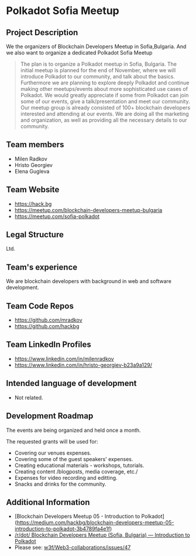 # Polkadot Sofia Meetup

## Project Description
We the organizers of Blockchain Developers Meetup in Sofia,Bulgaria. And we also want to organize a dedicated Polkadot Sofia Meetup

>The plan is to organize a Polkadot meetup in Sofia, Bulgaria. The initial meetup is planned for the end of November, where we will introduce Polkadot to our community, and talk about the basics. Furthermore we are planning to explore deeply Polkadot and continue making other meetups/events about more sophisticated use cases of Polkadot. We would greatly appreciate if some from Polkadot can join some of our events, give a talk/presentation and meet our community.
Our meetup group is already consisted of 100+ blockchain developers interested and attending at our events. We are doing all the marketing and organization, as well as providing all the necessary details to our community.

## Team members
* Milen Radkov
* Hristo Georgiev
* Elena Gugleva

## Team Website	
* https://hack.bg
* https://meetup.com/blockchain-developers-meetup-bulgaria
* https://meetup.com/sofia-polkadot

## Legal Structure 
Ltd.

## Team's experience
We are blockchain developers with background in web and software development.


## Team Code Repos
* https://github.com/mradkov
* https://github.com/hackbg

## Team LinkedIn Profiles
* https://www.linkedin.com/in/milenradkov
* https://www.linkedin.com/in/hristo-georgiev-b23a9a129/

## Intended language of development
* Not related.

## Development Roadmap
The events are being organized and held once a month.

The requested grants will be used for:
* Covering our venues expenses.
* Covering some of the guest speakers' expenses.
* Creating educational materials - workshops, tutorials.
* Creating content /blogposts, media coverage, etc./
* Expenses for video recording and editting.
* Snacks and drinks for the community.

## Additional Information
* [Blockchain Developers Meetup 05 - Introduction to Polkadot] (https://medium.com/hackbg/blockchain-developers-meetup-05-introduction-to-polkadot-3b4789fa4e1f)
* [/r/dot/ Blockchain Developers Meetup (Sofia, Bulgaria) — Introduction to Polkadot](https://www.reddit.com/r/dot/comments/a1tsmp/blockchain_developers_meetup_sofia_bulgaria/)
* Please see: [w3f/Web3-collaborations/issues/47](https://github.com/w3f/Web3-collaboration/issues/47)

